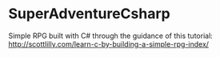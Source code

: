 # SuperAdventureCsharp

Simple RPG built with C# through the guidance of this tutorial: http://scottlilly.com/learn-c-by-building-a-simple-rpg-index/
